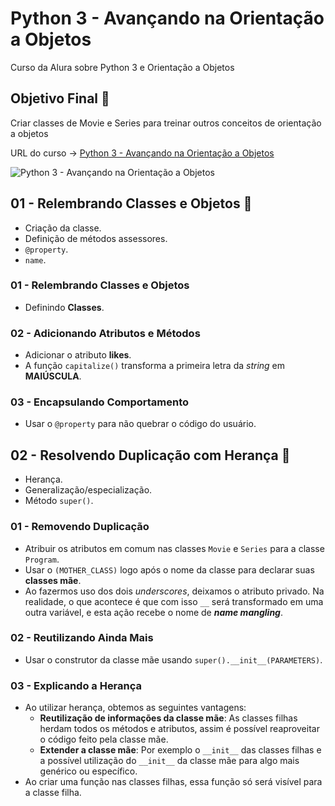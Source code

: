 # Python 3 - Avançando na Orientação a Objetos

Curso da Alura sobre Python 3 e Orientação a Objetos

## Objetivo Final &#x1F3AF;

Criar classes de Movie e Series para treinar outros conceitos de orientação a objetos

URL do curso -> [Python 3 - Avançando na Orientação a Objetos](https://cursos.alura.com.br/course/python-3-avancando-orientacao-objetos)

![Python 3 - Avançando na Orientação a Objetos](https://www.alura.com.br/assets/api/share/curso-python-3-avancando-orientacao-objetos.png)

## 01 - Relembrando Classes e Objetos &#x1F516;
* Criação da classe.
* Definição de métodos assessores.
* `@property`.
* `name`.

### 01 - Relembrando Classes e Objetos
* Definindo **Classes**.

### 02 - Adicionando Atributos e Métodos
* Adicionar o atributo **likes**.
* A função `capitalize()` transforma a primeira letra da *string* em **MAIÚSCULA**.

### 03 - Encapsulando Comportamento
* Usar o `@property` para não quebrar o código do usuário.

## 02 - Resolvendo Duplicação com Herança &#x1F516;
* Herança.
* Generalização/especialização.
* Método `super()`.

### 01 - Removendo Duplicação
* Atribuir os atributos em comum nas classes `Movie` e `Series` para a classe `Program`.
* Usar o `(MOTHER_CLASS)` logo após o nome da classe para declarar suas **classes mãe**.
* Ao fazermos uso dos dois *underscores*, deixamos o atributo privado. Na realidade, o que acontece é que com isso `__` será transformado em uma outra variável, e esta ação recebe o nome de ***name mangling***.

### 02 - Reutilizando Ainda Mais
* Usar o construtor da classe mãe usando `super().__init__(PARAMETERS)`.

### 03 - Explicando a Herança
* Ao utilizar herança, obtemos as seguintes vantagens:
    * **Reutilização de informações da classe mãe**: As classes filhas herdam todos os métodos e atributos, assim é possível reaproveitar o código feito pela classe mãe.
    * **Extender a classe mãe**: Por exemplo o `__init__` das classes filhas e a possível utilização do `__init__` da classe mãe para algo mais genérico ou específico.
* Ao criar uma função nas classes filhas, essa função só será visível para a classe filha.